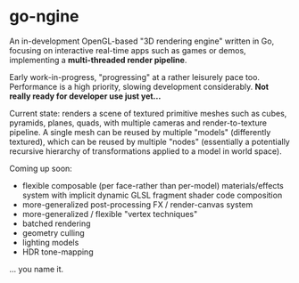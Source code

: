 go-ngine
========

An in-development OpenGL-based "3D rendering engine" written in Go, focusing on interactive real-time apps such as games or demos, implementing a **multi-threaded render pipeline**.

Early work-in-progress, "progressing" at a rather leisurely pace too. Performance is a high priority, slowing development considerably. **Not really ready for developer use just yet...**

Current state: renders a scene of textured primitive meshes such as cubes, pyramids, planes, quads, with multiple cameras and render-to-texture pipeline. A single mesh can be reused by multiple "models" (differently textured), which can be reused by multiple "nodes" (essentially a potentially recursive hierarchy of transformations applied to a model in world space).

Coming up soon:

- flexible composable (per face-rather than per-model) materials/effects system with implicit dynamic GLSL fragment shader code composition
- more-generalized post-processing FX / render-canvas system
- more-generalized / flexible "vertex techniques"
- batched rendering
- geometry culling
- lighting models
- HDR tone-mapping

... you name it.
